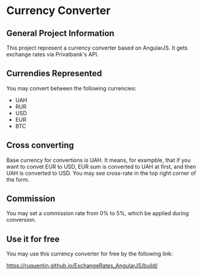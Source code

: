 Currency Converter
=====================

General Project Information
-----------------------------------
This project represent a currency converter based on AngularJS. It gets exchange rates via Privatbank's API.


Currendies Represented
-----------------------------------
You may convert between the following currencies:

* UAH
* RUR
* USD
* EUR
* BTC


Cross converting
-----------------------------------
Base currency for convertions is UAH. It means, for exampble, that if you want to convet EUR to USD, EUR sum is converted to UAH at first, and then UAH is converted to USD.
You may see cross-rate in the top right corner of the form.


Commission
-----------------------------------
You may set a commission rate from 0% to 5%, which be applied during conversion.


Use it for free
-----------------------------------
You may use this currency converter for free by the following link:

https://ruquentin.github.io/ExchangeRates_AngularJS/build/
